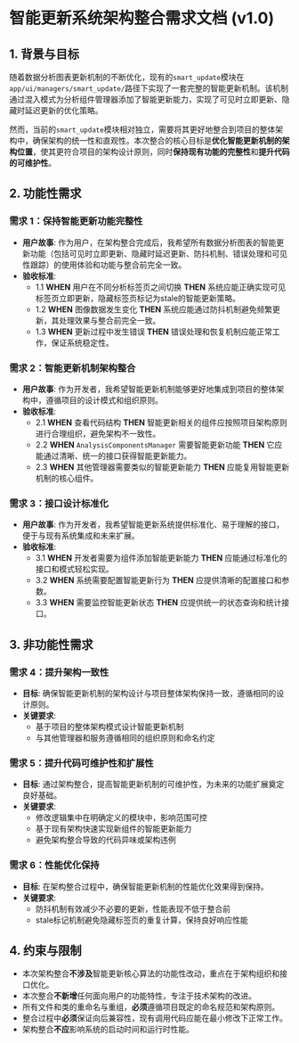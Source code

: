 # 智能更新系统架构整合需求文档 (v1.0)

## 1. 背景与目标

随着数据分析图表更新机制的不断优化，现有的`smart_update`模块在`app/ui/managers/smart_update/`路径下实现了一套完整的智能更新机制。该机制通过混入模式为分析组件管理器添加了智能更新能力，实现了可见时立即更新、隐藏时延迟更新的优化策略。

然而，当前的`smart_update`模块相对独立，需要将其更好地整合到项目的整体架构中，确保架构的统一性和直观性。本次整合的核心目标是**优化智能更新机制的架构位置**，使其更符合项目的架构设计原则，同时**保持现有功能的完整性**和**提升代码的可维护性**。

## 2. 功能性需求

### 需求 1：保持智能更新功能完整性
- **用户故事**: 作为用户，在架构整合完成后，我希望所有数据分析图表的智能更新功能（包括可见时立即更新、隐藏时延迟更新、防抖机制、错误处理和可见性跟踪）的使用体验和功能与整合前完全一致。
- **验收标准**:
    - 1.1 **WHEN** 用户在不同分析标签页之间切换 **THEN** 系统应能正确实现可见标签页立即更新，隐藏标签页标记为stale的智能更新策略。
    - 1.2 **WHEN** 图像数据发生变化 **THEN** 系统应能通过防抖机制避免频繁更新，其处理效果与整合前完全一致。
    - 1.3 **WHEN** 更新过程中发生错误 **THEN** 错误处理和恢复机制应能正常工作，保证系统稳定性。

### 需求 2：智能更新机制架构整合
- **用户故事**: 作为开发者，我希望智能更新机制能够更好地集成到项目的整体架构中，遵循项目的设计模式和组织原则。
- **验收标准**:
    - 2.1 **WHEN** 查看代码结构 **THEN** 智能更新相关的组件应按照项目架构原则进行合理组织，避免架构不一致性。
    - 2.2 **WHEN** `AnalysisComponentsManager` 需要智能更新功能 **THEN** 它应能通过清晰、统一的接口获得智能更新能力。
    - 2.3 **WHEN** 其他管理器需要类似的智能更新能力 **THEN** 应能复用智能更新机制的核心组件。

### 需求 3：接口设计标准化
- **用户故事**: 作为开发者，我希望智能更新系统提供标准化、易于理解的接口，便于与现有系统集成和未来扩展。
- **验收标准**:
    - 3.1 **WHEN** 开发者需要为组件添加智能更新能力 **THEN** 应能通过标准化的接口和模式轻松实现。
    - 3.2 **WHEN** 系统需要配置智能更新行为 **THEN** 应提供清晰的配置接口和参数。
    - 3.3 **WHEN** 需要监控智能更新状态 **THEN** 应提供统一的状态查询和统计接口。

## 3. 非功能性需求

### 需求 4：提升架构一致性
- **目标**: 确保智能更新机制的架构设计与项目整体架构保持一致，遵循相同的设计原则。
- **关键要求**:
    - 基于项目的整体架构模式设计智能更新机制
    - 与其他管理器和服务遵循相同的组织原则和命名约定

### 需求 5：提升代码可维护性和扩展性
- **目标**: 通过架构整合，提高智能更新机制的可维护性，为未来的功能扩展奠定良好基础。
- **关键要求**:
    - 修改逻辑集中在明确定义的模块中，影响范围可控
    - 基于现有架构快速实现新组件的智能更新能力
    - 避免架构整合导致的代码异味或架构违例

### 需求 6：性能优化保持
- **目标**: 在架构整合过程中，确保智能更新机制的性能优化效果得到保持。
- **关键要求**:
    - 防抖机制有效减少不必要的更新，性能表现不低于整合前
    - stale标记机制避免隐藏标签页的重复计算，保持良好响应性能

## 4. 约束与限制

- 本次架构整合**不涉及**智能更新核心算法的功能性改动，重点在于架构组织和接口优化。
- 本次整合**不新增**任何面向用户的功能特性，专注于技术架构的改进。
- 所有文件和类的重命名与重组，**必须**遵循项目既定的命名规范和架构原则。
- 整合过程中**必须**保证向后兼容性，现有调用代码应能在最小修改下正常工作。
- 架构整合**不应**影响系统的启动时间和运行时性能。